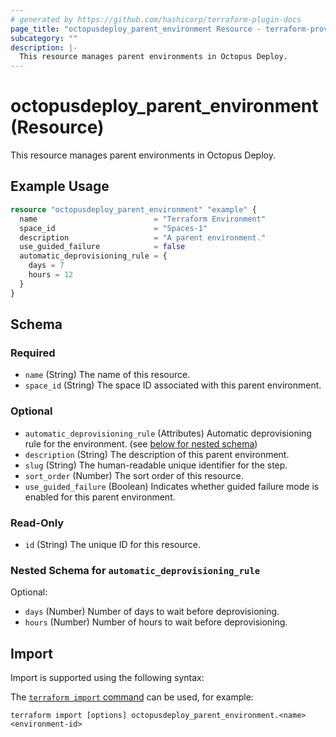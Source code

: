 ```yaml
---
# generated by https://github.com/hashicorp/terraform-plugin-docs
page_title: "octopusdeploy_parent_environment Resource - terraform-provider-octopusdeploy"
subcategory: ""
description: |-
  This resource manages parent environments in Octopus Deploy.
---
```


# octopusdeploy_parent_environment (Resource)

This resource manages parent environments in Octopus Deploy.

## Example Usage

```terraform
resource "octopusdeploy_parent_environment" "example" {
  name                          = "Terraform Environment"
  space_id                      = "Spaces-1"
  description                   = "A parent environment."
  use_guided_failure            = false
  automatic_deprovisioning_rule = {
    days = 7
    hours = 12
  }
}
```

<!-- schema generated by tfplugindocs -->
## Schema

### Required

- `name` (String) The name of this resource.
- `space_id` (String) The space ID associated with this parent environment.

### Optional

- `automatic_deprovisioning_rule` (Attributes) Automatic deprovisioning rule for the environment. (see [below for nested schema](#nestedatt--automatic_deprovisioning_rule))
- `description` (String) The description of this parent environment.
- `slug` (String) The human-readable unique identifier for the step.
- `sort_order` (Number) The sort order of this resource.
- `use_guided_failure` (Boolean) Indicates whether guided failure mode is enabled for this parent environment.

### Read-Only

- `id` (String) The unique ID for this resource.

<a id="nestedatt--automatic_deprovisioning_rule"></a>
### Nested Schema for `automatic_deprovisioning_rule`

Optional:

- `days` (Number) Number of days to wait before deprovisioning.
- `hours` (Number) Number of hours to wait before deprovisioning.

## Import

Import is supported using the following syntax:

The [`terraform import` command](https://developer.hashicorp.com/terraform/cli/commands/import) can be used, for example:

```shell
terraform import [options] octopusdeploy_parent_environment.<name> <environment-id>
```
